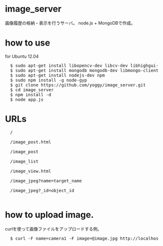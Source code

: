 image_server
============
画像履歴の格納・表示を行うサーバ。
node.js + MongoDBで作成。

how to use
============
for Ubuntu 12.04
<pre>
  $ sudo apt-get install libopencv-dev libcv-dev libhighgui-dev
  $ sudo apt-get install mongodb mongodb-dev libmongo-client-dev
  $ sudo apt-get install nodejs-dev npm
  $ sudo npm install -g node-gyp
  $ git clone https://github.com/yoggy/image_server.git
  $ cd image_server
  $ npm install -d
  $ node app.js
</pre>

URLs
============
<pre>
  /
      
  /image_post.html
      
  /image_post
      
  /image_list
      
  /image_view.html
      
  /image_jpeg?name=target_name
      
  /image_jpeg?_id=object_id
      
</pre>

how to upload image.
============
curlを使って画像ファイルをアップロードする例。
<pre>
  $ curl -F name=camera1 -F image=@image.jpg http://localhost:20080/image_post
</pre>


